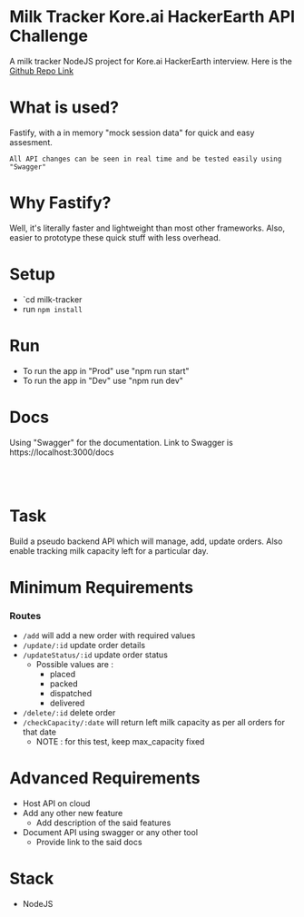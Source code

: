 # Milk Tracker Kore.ai HackerEarth API Challenge
A milk tracker NodeJS project for Kore.ai HackerEarth interview. Here is the [Github Repo Link](https://github.com/hey24sheep/milk_tracker_kore.ai_test)

# What is used?
Fastify, with a in memory "mock session data" for quick and easy assesment. 


`All API changes can be seen in real time and be tested easily using "Swagger"`

# Why Fastify?
Well, it's literally faster and lightweight than most other frameworks. Also, easier to prototype these quick stuff with less overhead.

# Setup
- `cd milk-tracker
- run `npm install`

# Run
- To run the app in "Prod" use "npm run start"
- To run the app in "Dev" use "npm run dev"

# Docs
Using "Swagger" for the documentation. Link to Swagger is https://localhost:3000/docs

</br>  
</br>  

# Task
Build a pseudo backend API which will manage, add, update orders. Also enable tracking milk capacity left for a particular day.

# Minimum Requirements
### Routes
  
  - `/add` will add a new order with required values
  - `/update/:id` update order details
  - `/updateStatus/:id` update order status
    - Possible values are :
      - placed
      - packed
      - dispatched
      - delivered
  - `/delete/:id` delete order
  - `/checkCapacity/:date` will return left milk capacity as per all orders for that date 
    - NOTE : for this test, keep max_capacity fixed

# Advanced Requirements
- Host API on cloud
- Add any other new feature
  - Add description of the said features
- Document API using swagger or any other tool
  - Provide link to the said docs

# Stack
- NodeJS